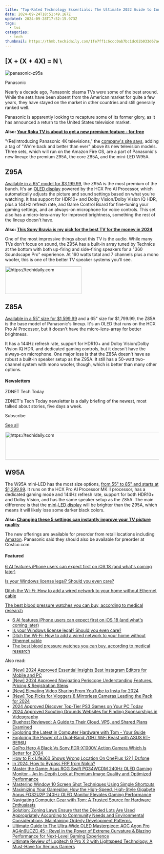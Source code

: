 ```yaml
---
title: "Top-Rated Technology Essentials: The Ultimate 2022 Guide to Innovative Devices & Gadgets by ZDNet"
date: 2024-09-24T18:51:49.167Z
updated: 2024-09-28T17:52:15.973Z
tags:
  - tvs
categories:
  - tech
thumbnail: https://thmb.techidaily.com/1fe7ff1c6ccc0ab7bc1dc02b033d67aea4e7d6e05ae451c6e295e56be2a3c200.jpg
---
```


## \[X + (X + 4X) = N \

![panasonic-z95a](https://www.zdnet.com/a/img/resize/f7f94f63b0adb095008402150d3e792441c46bd6/2024/09/05/0f775309-83aa-42b4-ba1d-c06e9b7716bf/panasonic-z95a.jpg?auto=webp&width=1280)

Panasonic

Nearly a decade ago, Panasonic plasma TVs were some of the best around. While the sets have been absent from the American market for quite a few years, they have stayed on the market in other countries and still generally ranked well.

Panasonic is apparently looking to recapture some of its former glory, as it has announced a return to the United States television market.

**Also: [Your Roku TV is about to get a new premium feature - for free](https://www.zdnet.com/home-and-office/home-entertainment/your-roku-tv-is-about-to-get-a-new-premium-feature-for-free/)**

"(Re)Introducing Panasonic 4K televisions," the [company's site says](https://shop.panasonic.com/pages/panasonic-smart-tvs), adding a tag of "We're back and better than ever" above its new television models. Three sets, which will run on the Amazon Fire OS, are a part of Panasonic's new lineup: the premium Z95A, the core Z85A, and the mini-LED W95A.

## Z95A 

[Available in a 65" model for $3,199.99](https://buy.geni.us/Proxy.ashx?TSID=368250&GR%5FURL=https%3A%2F%2Fwww.amazon.com%2FPanasonic-65-inch-Adaptive-Refresh-Hands-Free%2Fdp%2FB0D8S2D1CZ%2F%3Ftag%3Dzd-buy-button-20%26ascsubtag%3D%5F%5FCOM%5FCLICK%5FID%5F%5F%7Cb178a04b-30b1-4bc6-91be-439dc52e2c9b%7Cdtp&dtb=1), the Z95A is the most premium of the bunch. It's an [OLED display](https://www.zdnet.com/home-and-office/home-entertainment/oled-vs-qled/) powered by the HCX Pro AI Processor, which automatically adjusts the picture and sound settings based on what you're watching. It has support for HDR10+ and Dolby Vision/Dolby Vision IQ HDR, plus a 144Hz refresh rate, and Game Control Board for fine-tuning your gaming settings, and an always-on microphone for voice controls. This set also has a micro-lens-array for improved brightness, something the rest of the lineup doesn't have.

**Also: [This Sony Bravia is my pick for the best TV for the money in 2024](https://www.zdnet.com/home-and-office/home-entertainment/sony-bravia-x90l-review/)**

One of the most impressive things about this TV is the audio. While many TVs don't focus on sound, the Z95A has a built-in array tuned by Technics at the bottom with both up-firing and side-firing speakers for a "360 Soundscape Pro" experience. At 160 watts total and 7 channels plus a mono woofer, this is one of the better TV speaker systems you'll see.

<!-- affiliate ads begin -->
<a href="https://bluettius.sjv.io/c/5597632/2139107/17108" target="_top" id="2139107">
  <img src="//a.impactradius-go.com/display-ad/17108-2139107" border="0" alt="https://techidaily.com" width="250" height="90"/>
</a>
<img height="0" width="0" src="https://bluettius.sjv.io/i/5597632/2139107/17108" style="position:absolute;visibility:hidden;" border="0" />
<!-- affiliate ads end -->

## Z85A

[Available in a 55" size for $1,599.99](https://buy.geni.us/Proxy.ashx?TSID=368250&GR%5FURL=https%3A%2F%2Fwww.amazon.com%2FPanasonic-65-inch-Amazon-Adaptive-Refresh%2Fdp%2FB0D8S669CY%3Ftag%3Dzd-buy-button-20%26ascsubtag%3D%5F%5FCOM%5FCLICK%5FID%5F%5F%7Cb178a04b-30b1-4bc6-91be-439dc52e2c9b%7Cdtp&dtb=1) and a 65" size for $1,799.99, the Z85A is the base model of Panasonic's lineup. It's an OLED that runs on the HCX Pro AI Processor, but it doesn't have the micro-lens-array for better brightness. 

It has a 144Hz refresh rate, support for HDR10+ and Dolby Vision/Dolby Vision IQ HDR, and dedicated gaming controls, but it doesn't have the always-on microphone. One major loss is that the Z85A doesn't have as robust a built-in speaker setup as the Z95A. It still has a 50-watt two-channel system with mono woofer, though, which is better than many other options.

#### Newsletters

ZDNET Tech Today

ZDNET's Tech Today newsletter is a daily briefing of the newest, most talked about stories, five days a week.

 Subscribe

[See all](https://www.zdnet.com/newsletters/)

<!-- affiliate ads begin -->
<a href="https://appsumo.8odi.net/c/5597632/2044586/7443" target="_top" id="2044586">
  <img src="//a.impactradius-go.com/display-ad/7443-2044586" border="0" alt="https://techidaily.com" width="728" height="90"/>
</a>
<img height="0" width="0" src="https://appsumo.8odi.net/i/5597632/2044586/7443" style="position:absolute;visibility:hidden;" border="0" />
<!-- affiliate ads end -->

## W95A

The W95A mini-LED has the most size options, [from 55" to 85" and starts at $1,299.99](https://buy.geni.us/Proxy.ashx?TSID=368250&GR%5FURL=https%3A%2F%2Fwww.amazon.com%2FPanasonic-65-inch-Amazon-Dimming-Refresh%2Fdp%2FB0D8SDKSWT%3Ftag%3Dzd-buy-button-20%26ascsubtag%3D%5F%5FCOM%5FCLICK%5FID%5F%5F%7Cb178a04b-30b1-4bc6-91be-439dc52e2c9b%7Cdtp&dtb=1). It runs on the HCX Pro AI Processor MK II processor, has a dedicated gaming mode and 144Hz refresh rate, support for both HDR10+ and Dolby Vision, and has the same speaker setup as the Z85A. The main difference is that the [mini-LED display](https://www.zdnet.com/home-and-office/home-entertainment/mini-led-vs-oled-tv/) will be brighter than the Z95A, which means it will likely lose some darker black colors.

**Also: [Changing these 5 settings can instantly improve your TV picture quality](https://www.zdnet.com/home-and-office/home-entertainment/i-changed-these-5-tv-settings-to-instantly-improve-the-picture-quality-and-how-they-work/)**

The new offerings are available for preorder from retail locations including [Amazon](https://buy.geni.us/Proxy.ashx?TSID=368250&GR%5FURL=https%3A%2F%2Fwww.amazon.com%2Fstores%2Fpage%2F0DF89631-4965-4138-9A1F-B2458F6B8379%3Ftag%3Dzd-buy-button-20%26ascsubtag%3D%5F%5FCOM%5FCLICK%5FID%5F%5F%7Cb178a04b-30b1-4bc6-91be-439dc52e2c9b%7Cdtp&dtb=1). Panasonic said they should also be available for preorder at Costco.com.

#### Featured

[6 AI features iPhone users can expect first on iOS 18 (and what's coming later)](https://www.zdnet.com/article/6-ai-features-iphone-users-can-expect-first-on-ios-18-and-whats-coming-later/ "6 AI features iPhone users can expect first on iOS 18 (and what's coming later)")

[Is your Windows license legal? Should you even care?](https://www.zdnet.com/article/is-your-windows-license-legal-should-you-even-care/ "Is your Windows license legal? Should you even care?")

[Ditch the Wi-Fi: How to add a wired network to your home without Ethernet cable](https://www.zdnet.com/article/ditch-the-wi-fi-how-to-add-a-wired-network-to-your-home-without-ethernet-cable/ "Ditch the Wi-Fi: How to add a wired network to your home without Ethernet cable")

[The best blood pressure watches you can buy, according to medical research](https://www.zdnet.com/article/best-blood-pressure-watch/ "The best blood pressure watches you can buy, according to medical research")

* [6 AI features iPhone users can expect first on iOS 18 (and what's coming later)](https://www.zdnet.com/article/6-ai-features-iphone-users-can-expect-first-on-ios-18-and-whats-coming-later/ "6 AI features iPhone users can expect first on iOS 18 (and what's coming later)")
* [Is your Windows license legal? Should you even care?](https://www.zdnet.com/article/is-your-windows-license-legal-should-you-even-care/ "Is your Windows license legal? Should you even care?")
* [Ditch the Wi-Fi: How to add a wired network to your home without Ethernet cable](https://www.zdnet.com/article/ditch-the-wi-fi-how-to-add-a-wired-network-to-your-home-without-ethernet-cable/ "Ditch the Wi-Fi: How to add a wired network to your home without Ethernet cable")
* [The best blood pressure watches you can buy, according to medical research](https://www.zdnet.com/article/best-blood-pressure-watch/ "The best blood pressure watches you can buy, according to medical research")

<ins class="adsbygoogle"
     style="display:block"
     data-ad-format="autorelaxed"
     data-ad-client="ca-pub-7571918770474297"
     data-ad-slot="1223367746"></ins>

<ins class="adsbygoogle"
     style="display:block"
     data-ad-client="ca-pub-7571918770474297"
     data-ad-slot="8358498916"
     data-ad-format="auto"
     data-full-width-responsive="true"></ins>

<span class="atpl-alsoreadstyle">Also read:</span>
<div><ul>
<li><a href="https://instagram-videos.techidaily.com/new-2024-approved-essential-insights-best-instagram-editors-for-mobile-and-pc/"><u>[New] 2024 Approved Essential Insights Best Instagram Editors for Mobile and PC</u></a></li>
<li><a href="https://fox-direct.techidaily.com/new-2024-approved-navigating-periscope-understanding-features-pricing-and-registration-steps/"><u>[New] 2024 Approved Navigating Periscope Understanding Features, Pricing & Registration Steps</u></a></li>
<li><a href="https://facebook-record-videos.techidaily.com/new-elevating-video-sharing-from-youtube-to-insta-for-2024/"><u>[New] Elevating Video Sharing From YouTube to Insta for 2024</u></a></li>
<li><a href="https://youtube-docs.techidaily.com/op-picks-for-vloggers-8-mirrorless-cameras-leading-the-pack-for-2024/"><u>[New] Top Picks for Vloggers 8 Mirrorless Cameras Leading the Pack for 2024</u></a></li>
<li><a href="https://screen-mirroring-recording.techidaily.com/2024-approved-discover-top-tier-ps3-games-on-your-pc-today/"><u>2024 Approved Discover Top-Tier PS3 Games on Your PC Today</u></a></li>
<li><a href="https://youtube-stream.techidaily.com/2024-approved-scouting-grounds-websites-for-finding-sponsorships-in-videography/"><u>2024 Approved Scouting Grounds Websites for Finding Sponsorships in Videography</u></a></li>
<li><a href="https://hardware-reviews.techidaily.com/bluehost-reviewed-a-guide-to-their-cloud-vps-and-shared-plans-examined/"><u>Bluehost Reviewed: A Guide to Their Cloud, VPS, and Shared Plans Examined</u></a></li>
<li><a href="https://hardware-reviews.techidaily.com/exploring-the-latest-in-computer-hardware-with-tom-your-guide/"><u>Exploring the Latest in Computer Hardware with Tom - Your Guide</u></a></li>
<li><a href="https://hardware-reviews.techidaily.com/exploring-the-power-of-a-dual-band-7ghz-wifi-beast-with-asus-rt-be96u/"><u>Exploring the Power of a Dual-Band 7GHz WiFi Beast with ASUS RT-BE96U</u></a></li>
<li><a href="https://fox-direct.techidaily.com/gopro-hero-4-black-vs-sony-fdr-x1000v-action-camera-which-is-better-for-2024/"><u>GoPro Hero 4 Black Vs Sony FDR-X1000V Action Camera Which Is Better for 2024</u></a></li>
<li><a href="https://fake-location.techidaily.com/how-to-fix-life360-shows-wrong-location-on-oneplus-12-drfone-by-drfone-virtual-android/"><u>How to Fix Life360 Shows Wrong Location On OnePlus 12? | Dr.fone</u></a></li>
<li><a href="https://android-frp.techidaily.com/in-2024-how-to-bypass-frp-from-nokia-by-drfone-android/"><u>In 2024, How to Bypass FRP from Nokia?</u></a></li>
<li><a href="https://hardware-reviews.techidaily.com/master-the-game-asus-rog-swift-pg34wcdm-240hz-oled-gaming-monitor-an-in-depth-look-at-premium-image-quality-and-optimized-performance/"><u>Master the Game: Asus ROG Swift PG34WCDM 240Hz OLED Gaming Monitor - An In-Depth Look at Premium Image Quality and Optimized Performance</u></a></li>
<li><a href="https://techidaily.com/mastering-window-10-screen-shot-techniques-using-simple-shortcuts/"><u>Mastering Window 10 Screen Shot Techniques Using Simple Shortcuts</u></a></li>
<li><a href="https://hardware-reviews.techidaily.com/maximizing-your-gameplay-how-the-high-speed-high-style-gigabyte-aorus-fo32u2p-240hz-oled-monitor-elevates-gaming-performance/"><u>Maximizing Your Gameplay: How the High-Speed, High-Style Gigabyte Aorus FO32U2P 240Hz OLED Monitor Elevates Gaming Performance</u></a></li>
<li><a href="https://hardware-reviews.techidaily.com/navigating-computer-gear-with-tom-a-trusted-source-for-hardware-enthusiasts/"><u>Navigating Computer Gear with Tom: A Trusted Source for Hardware Enthusiasts</u></a></li>
<li><a href="https://hardware-reviews.techidaily.com/solution-zoning-laws-ensure-that-the-divided-lots-are-used-appropriately-according-to-community-needs-and-environmental-considerations-maintaining-orderly-d11/"><u>Solution: Zoning Laws Ensure that the Divided Lots Are Used Appropriately According to Community Needs and Environmental Considerations, Maintaining Orderly Development Patterns.</u></a></li>
<li><a href="https://hardware-reviews.techidaily.com/ultimate-guide-to-the-ultra-wide-oled-masterpiece-aoc-agon-pro-ag4n6uczd-45-revel-in-the-power-of-extreme-curvature-and-blazing-performance-for-next-level-g13/"><u>Ultimate Guide to The Ultra-Wide OLED Masterpiece: AOC Agon Pro AG4n6UCZD 45 - Revel in the Power of Extreme Curvature & Blazing Performance for Next-Level Gaming Experience</u></a></li>
<li><a href="https://hardware-reviews.techidaily.com/ultimate-review-of-logitech-g-pro-x-2-with-lightspeed-technology-a-must-have-for-serious-gamers/"><u>Ultimate Review of Logitech G Pro X 2 with Lightspeed Technology: A Must-Have for Serious Gamers</u></a></li>
</ul></div>

